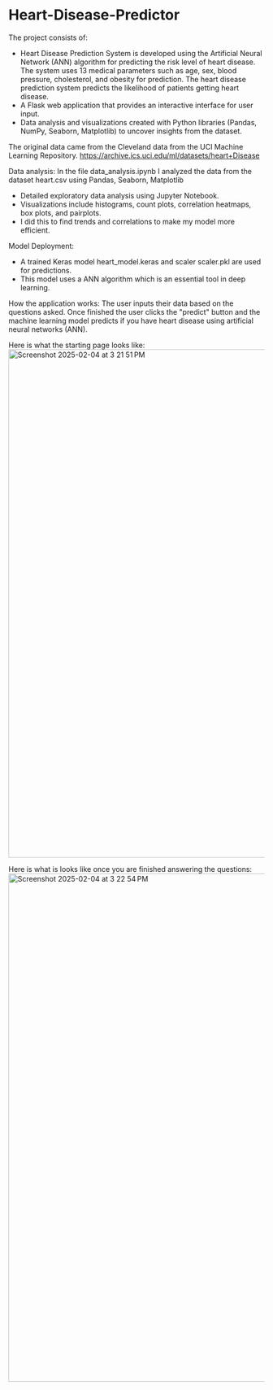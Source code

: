 # Heart-Disease-Predictor
The project consists of:
- Heart Disease Prediction System is developed using the Artificial Neural Network (ANN) algorithm for predicting the risk level of heart disease. The system uses 13 medical 
  parameters such as age, sex, blood pressure, cholesterol, and obesity for prediction. The heart disease prediction system predicts the likelihood of patients getting heart disease.
- A Flask web application that provides an interactive interface for user input.
- Data analysis and visualizations created with Python libraries (Pandas, NumPy, Seaborn, Matplotlib) to uncover insights from the dataset.

The original data came from the Cleveland data from the UCI Machine Learning Repository. https://archive.ics.uci.edu/ml/datasets/heart+Disease

Data analysis:
In the file data_analysis.ipynb I analyzed the data from the dataset heart.csv using Pandas, Seaborn, Matplotlib 
  - Detailed exploratory data analysis using Jupyter Notebook.
  - Visualizations include histograms, count plots, correlation heatmaps, box plots, and pairplots.
  - I did this to find trends and correlations to make my model more efficient.

Model Deployment:  
  - A trained Keras model heart_model.keras and scaler scaler.pkl are used for predictions.
  - This model uses a ANN algorithm which is an essential tool in deep learning.

How the application works:
The user inputs their data based on the questions asked. Once finished the user clicks the "predict" button and the machine learning model predicts if you have heart disease using artificial neural networks (ANN). 

Here is what the starting page looks like:
<img width="1000" alt="Screenshot 2025-02-04 at 3 21 51 PM" src="https://github.com/user-attachments/assets/0ba017a2-f067-482d-82b0-d49fe0e6e0ba" />

Here is what is looks like once you are finished answering the questions:
<img width="1000" alt="Screenshot 2025-02-04 at 3 22 54 PM" src="https://github.com/user-attachments/assets/7a49d991-e854-4e10-9974-9758463d7a0c" />
